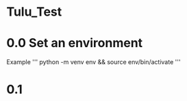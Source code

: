 # Tulu_Test

# 0.0 Set an environment

Example
'''
python -m venv env &&
source env/bin/activate
'''

# 0.1 

